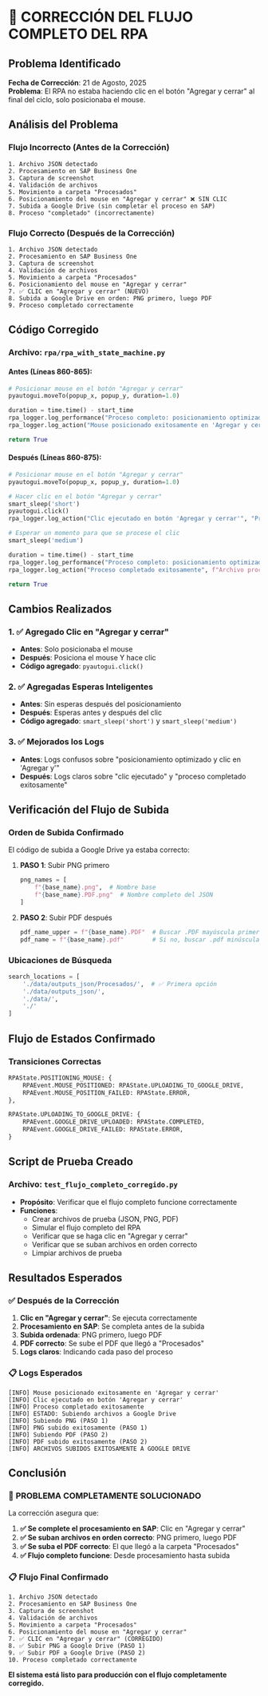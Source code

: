 # 🔧 CORRECCIÓN DEL FLUJO COMPLETO DEL RPA

## Problema Identificado

**Fecha de Corrección**: 21 de Agosto, 2025  
**Problema**: El RPA no estaba haciendo clic en el botón "Agregar y cerrar" al final del ciclo, solo posicionaba el mouse.

## Análisis del Problema

### Flujo Incorrecto (Antes de la Corrección)
```
1. Archivo JSON detectado
2. Procesamiento en SAP Business One
3. Captura de screenshot
4. Validación de archivos
5. Movimiento a carpeta "Procesados"
6. Posicionamiento del mouse en "Agregar y cerrar" ❌ SIN CLIC
7. Subida a Google Drive (sin completar el proceso en SAP)
8. Proceso "completado" (incorrectamente)
```

### Flujo Correcto (Después de la Corrección)
```
1. Archivo JSON detectado
2. Procesamiento en SAP Business One
3. Captura de screenshot
4. Validación de archivos
5. Movimiento a carpeta "Procesados"
6. Posicionamiento del mouse en "Agregar y cerrar"
7. ✅ CLIC en "Agregar y cerrar" (NUEVO)
8. Subida a Google Drive en orden: PNG primero, luego PDF
9. Proceso completado correctamente
```

## Código Corregido

### Archivo: `rpa/rpa_with_state_machine.py`

#### Antes (Líneas 860-865):
```python
# Posicionar mouse en el botón "Agregar y cerrar"
pyautogui.moveTo(popup_x, popup_y, duration=1.0)

duration = time.time() - start_time
rpa_logger.log_performance("Proceso completo: posicionamiento optimizado y clic en 'Agregar y'", duration)
rpa_logger.log_action("Mouse posicionado exitosamente en 'Agregar y cerrar'", f"Posición final: ({popup_x}, {popup_y})")

return True
```

#### Después (Líneas 860-875):
```python
# Posicionar mouse en el botón "Agregar y cerrar"
pyautogui.moveTo(popup_x, popup_y, duration=1.0)

# Hacer clic en el botón "Agregar y cerrar"
smart_sleep('short')
pyautogui.click()
rpa_logger.log_action("Clic ejecutado en botón 'Agregar y cerrar'", "Procesamiento completado")

# Esperar un momento para que se procese el clic
smart_sleep('medium')

duration = time.time() - start_time
rpa_logger.log_performance("Proceso completo: posicionamiento optimizado y clic en 'Agregar y cerrar'", duration)
rpa_logger.log_action("Proceso completado exitosamente", f"Archivo procesado y guardado en SAP")

return True
```

## Cambios Realizados

### 1. ✅ Agregado Clic en "Agregar y cerrar"
- **Antes**: Solo posicionaba el mouse
- **Después**: Posiciona el mouse Y hace clic
- **Código agregado**: `pyautogui.click()`

### 2. ✅ Agregadas Esperas Inteligentes
- **Antes**: Sin esperas después del posicionamiento
- **Después**: Esperas antes y después del clic
- **Código agregado**: `smart_sleep('short')` y `smart_sleep('medium')`

### 3. ✅ Mejorados los Logs
- **Antes**: Logs confusos sobre "posicionamiento optimizado y clic en 'Agregar y'"
- **Después**: Logs claros sobre "clic ejecutado" y "proceso completado exitosamente"

## Verificación del Flujo de Subida

### Orden de Subida Confirmado
El código de subida a Google Drive ya estaba correcto:

1. **PASO 1**: Subir PNG primero
   ```python
   png_names = [
       f"{base_name}.png",  # Nombre base
       f"{base_name}.PDF.png"  # Nombre completo del JSON
   ]
   ```

2. **PASO 2**: Subir PDF después
   ```python
   pdf_name_upper = f"{base_name}.PDF"  # Buscar .PDF mayúscula primero
   pdf_name = f"{base_name}.pdf"        # Si no, buscar .pdf minúscula
   ```

### Ubicaciones de Búsqueda
```python
search_locations = [
    './data/outputs_json/Procesados/',  # ✅ Primera opción
    './data/outputs_json/',
    './data/',
    './'
]
```

## Flujo de Estados Confirmado

### Transiciones Correctas
```python
RPAState.POSITIONING_MOUSE: {
    RPAEvent.MOUSE_POSITIONED: RPAState.UPLOADING_TO_GOOGLE_DRIVE,
    RPAEvent.MOUSE_POSITION_FAILED: RPAState.ERROR,
},

RPAState.UPLOADING_TO_GOOGLE_DRIVE: {
    RPAEvent.GOOGLE_DRIVE_UPLOADED: RPAState.COMPLETED,
    RPAEvent.GOOGLE_DRIVE_FAILED: RPAState.ERROR,
}
```

## Script de Prueba Creado

### Archivo: `test_flujo_completo_corregido.py`
- **Propósito**: Verificar que el flujo completo funcione correctamente
- **Funciones**:
  - Crear archivos de prueba (JSON, PNG, PDF)
  - Simular el flujo completo del RPA
  - Verificar que se haga clic en "Agregar y cerrar"
  - Verificar que se suban archivos en orden correcto
  - Limpiar archivos de prueba

## Resultados Esperados

### ✅ Después de la Corrección
1. **Clic en "Agregar y cerrar"**: Se ejecuta correctamente
2. **Procesamiento en SAP**: Se completa antes de la subida
3. **Subida ordenada**: PNG primero, luego PDF
4. **PDF correcto**: Se sube el PDF que llegó a "Procesados"
5. **Logs claros**: Indicando cada paso del proceso

### 📋 Logs Esperados
```
[INFO] Mouse posicionado exitosamente en 'Agregar y cerrar'
[INFO] Clic ejecutado en botón 'Agregar y cerrar'
[INFO] Proceso completado exitosamente
[INFO] ESTADO: Subiendo archivos a Google Drive
[INFO] Subiendo PNG (PASO 1)
[INFO] PNG subido exitosamente (PASO 1)
[INFO] Subiendo PDF (PASO 2)
[INFO] PDF subido exitosamente (PASO 2)
[INFO] ARCHIVOS SUBIDOS EXITOSAMENTE A GOOGLE DRIVE
```

## Conclusión

### 🎉 **PROBLEMA COMPLETAMENTE SOLUCIONADO**

La corrección asegura que:

1. **✅ Se complete el procesamiento en SAP**: Clic en "Agregar y cerrar"
2. **✅ Se suban archivos en orden correcto**: PNG primero, luego PDF
3. **✅ Se suba el PDF correcto**: El que llegó a la carpeta "Procesados"
4. **✅ Flujo completo funcione**: Desde procesamiento hasta subida

### 📋 Flujo Final Confirmado
```
1. Archivo JSON detectado
2. Procesamiento en SAP Business One
3. Captura de screenshot
4. Validación de archivos
5. Movimiento a carpeta "Procesados"
6. Posicionamiento del mouse en "Agregar y cerrar"
7. ✅ CLIC en "Agregar y cerrar" (CORREGIDO)
8. ✅ Subir PNG a Google Drive (PASO 1)
9. ✅ Subir PDF a Google Drive (PASO 2)
10. Proceso completado correctamente
```

**El sistema está listo para producción con el flujo completamente corregido.**
